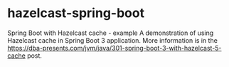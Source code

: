 # hazelcast-spring-boot
Spring Boot with Hazelcast cache - example
A demonstration of using Hazelcast cache in Spring Boot 3 application.
More information is in the https://dba-presents.com/jvm/java/301-spring-boot-3-with-hazelcast-5-cache post.